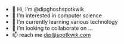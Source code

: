 - 👋 Hi, I’m @dipghoshspotkwik
- 👀 I’m interested in computer science
- 🌱 I’m currently learning various technology
- 💞️ I’m looking to collaborate on ...
- 📫 reach me dip@spotkwik.com

<!---
dipghoshspotkwik/dipghoshspotkwik is a ✨ special ✨ repository because its `README.md` (this file) appears on your GitHub profile.
You can click the Preview link to take a look at your changes.
--->
